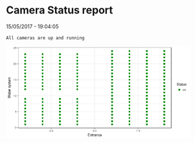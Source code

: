 Camera Status report
================
15/05/2017 - 19:04:05

    All cameras are up and running

![](camreport_files/figure-markdown_github/unnamed-chunk-2-1.png)
